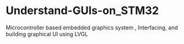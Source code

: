 # Understand-GUIs-on_STM32
Microcontroller based embedded graphics system , Interfacing, and building graphical UI using LVGL
